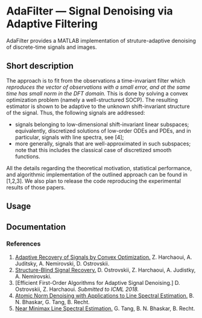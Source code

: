 # AdaFilter — Signal Denoising via Adaptive Filtering

AdaFilter provides a MATLAB implementation of struture-adaptive denoising of discrete-time signals and images.

## Short description

The approach is to fit from the observations a time-invariant filter which *reproduces the vector of observations with a small error, and at the same time has small norm in the DFT domain.* This is done by solving a convex optimization problem (namely a well-structured SOCP).
The resulting estimator is shown to be adaptive to the unknown shift-invariant structure of the signal. Thus, the following signals are addressed:
- signals belonging to low-dimensional shift-invariant linear subspaces; equivalently, discretized solutions of low-order ODEs and PDEs, and in particular, signals with line spectra, see [4];
- more generally, signals that are well-approximated in such subspaces; note that this includes the classical case of discretized smooth functions.

All the details regarding the theoretical motivation, statistical performance, and algorithmic implementation of the outlined approach can be found in [1,2,3]. We also plan to release the code reproducing the experimental results of those papers.

## Usage

## Documentation

### References

1. [Adaptive Recovery of Signals by Convex Optimization.](https://hal.inria.fr/hal-01250215) Z. Harchaoui, A. Juditsky, A. Nemirovski, D. Ostrovskii.
2. [Structure-Blind Signal Recovery.](https://arxiv.org/abs/1607.05712) D. Ostrovskii, Z. Harchaoui, A. Judistky, A. Nemirovski.
3. [Efficient First-Order Algorithms for Adaptive Signal Denoising.] D. Ostrovskii, Z. Harchaoui. *Submitted to ICML 2018.*
4. [Atomic Norm Denoising with Applications to Line Spectral Estimation.](https://arxiv.org/abs/1204.0562) B. N. Bhaskar, G. Tang, B. Recht.
5. [Near Minimax Line Spectral Estimation.](https://arxiv.org/abs/1204.0562) G. Tang, B. N. Bhaskar, B. Recht.
